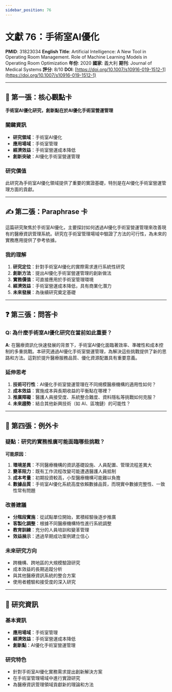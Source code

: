 ```yaml
---
sidebar_position: 76
---
```


# 文獻 76：手術室AI優化

**PMID**: 31823034
**English Title**: Artificial Intelligence: A New Tool in Operating Room Management. Role of Machine Learning Models in Operating Room Optimization
**年份**: 2020
**國家**: 義大利
**期刊**: Journal of Medical Systems
**評分**: 8/10
**DOI**: [https://doi.org/10.1007/s10916-019-1512-1](https://doi.org/10.1007/s10916-019-1512-1)

---

## 📌 第一張：核心觀點卡

**手術室AI優化研究，創新點在於AI優化手術室營運管理**

### 關鍵資訊
- **研究領域**：手術室AI優化
- **應用場域**：手術室管理
- **經濟效益**：手術室營運成本降低
- **創新突破**：AI優化手術室營運管理

### 研究價值
此研究為手術室AI優化領域提供了重要的實證基礎，特別是在AI優化手術室營運管理方面的貢獻。

---

## ✍️ 第二張：Paraphrase 卡

這篇研究聚焦於手術室AI優化，主要探討如何透過AI優化手術室營運管理來改善現有的醫療資訊管理系統。研究在手術室管理場域中驗證了方法的可行性，為未來的實務應用提供了參考依據。

### 我的理解
1. **研究定位**：針對手術室AI優化的實際需求進行系統性研究
2. **創新方法**：提出AI優化手術室營運管理的創新做法
3. **實務價值**：可直接應用於手術室管理環境
4. **經濟效益**：手術室營運成本降低，具有商業化潛力
5. **未來發展**：為後續研究奠定基礎

---

## ❓ 第三張：問答卡

### Q: 為什麼手術室AI優化研究在當前如此重要？

**A**: 在醫療資訊化快速發展的背景下，手術室AI優化面臨著效率、準確性和成本控制的多重挑戰。本研究通過AI優化手術室營運管理，為解決這些挑戰提供了新的思路和方法。這對於提升醫療服務品質、優化資源配置具有重要意義。

### 延伸思考
1. **技術可行性**：AI優化手術室營運管理在不同規模醫療機構的適用性如何？
2. **成本效益**：實施成本與長期收益的平衡點在哪裡？
3. **推廣障礙**：醫護人員接受度、系統整合難度、資料隱私等挑戰如何克服？
4. **未來趨勢**：結合其他新興技術（如 AI、區塊鏈）的可能性？

---

## 🤔 第四張：例外卡

### 疑點：研究的實務推廣可能面臨哪些挑戰？

**可能原因**：
1. **環境差異**：不同醫療機構的資訊基礎設施、人員配置、管理流程差異大
2. **變革阻力**：既有工作流程改變可能遭遇醫護人員抵制
3. **成本考量**：初期投資較高，小型醫療機構可能難以負擔
4. **數據品質**：手術室AI優化系統高度依賴數據品質，而現實中數據完整性、一致性常有問題

### 改善建議
- **分階段實施**：從試點單位開始，累積經驗後逐步推廣
- **客製化調整**：根據不同醫療機構特性進行系統調整
- **教育訓練**：充分的人員培訓和變革管理
- **效益展示**：透過早期成功案例建立信心

### 未來研究方向
- 跨機構、跨地區的大規模驗證研究
- 成本效益的長期追蹤分析
- 與其他醫療資訊系統的整合方案
- 使用者體驗和接受度的深入研究

---

## 📄 研究資訊

### 基本資訊
- **應用場域**：手術室管理
- **經濟效益**：手術室營運成本降低
- **創新點**：AI優化手術室營運管理

### 研究特色
- 針對手術室AI優化實務需求提出創新解決方案
- 在手術室管理場域中進行實證研究
- 為醫療資訊管理領域貢獻新的理論和方法
